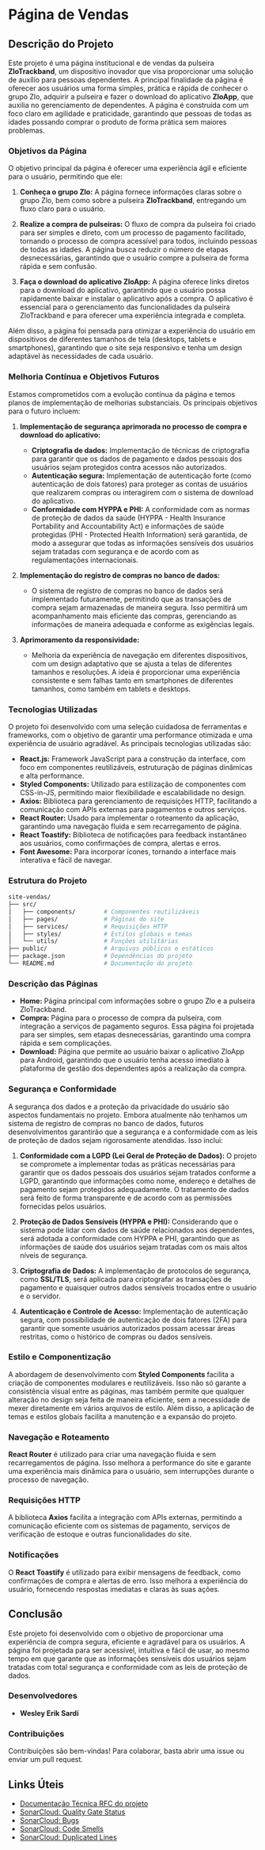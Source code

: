 # Página de Vendas

## Descrição do Projeto

Este projeto é uma página institucional e de vendas da pulseira **ZloTrackband**, um dispositivo inovador que visa proporcionar uma solução de auxílio para pessoas dependentes. A principal finalidade da página é oferecer aos usuários uma forma simples, prática e rápida de conhecer o grupo Zlo, adquirir a pulseira e fazer o download do aplicativo **ZloApp**, que auxilia no gerenciamento de dependentes. A página é construída com um foco claro em agilidade e praticidade, garantindo que pessoas de todas as idades possando comprar o produto de forma prática sem maiores problemas.

### Objetivos da Página

O objetivo principal da página é oferecer uma experiência ágil e eficiente para o usuário, permitindo que ele:

1. **Conheça o grupo Zlo:** A página fornece informações claras sobre o grupo Zlo, bem como sobre a pulseira **ZloTrackband**, entregando um fluxo claro para o usuário.
   
2. **Realize a compra de pulseiras:** O fluxo de compra da pulseira foi criado para ser simples e direto, com um processo de pagamento facilitado, tornando o processo de compra acessível para todos, incluindo pessoas de todas as idades. A página busca reduzir o número de etapas desnecessárias, garantindo que o usuário compre a pulseira de forma rápida e sem confusão.

3. **Faça o download do aplicativo ZloApp:** A página oferece links diretos para o download do aplicativo, garantindo que o usuário possa rapidamente baixar e instalar o aplicativo após a compra. O aplicativo é essencial para o gerenciamento das funcionalidades da pulseira ZloTrackband e para oferecer uma experiência integrada e completa.

Além disso, a página foi pensada para otimizar a experiência do usuário em dispositivos de diferentes tamanhos de tela (desktops, tablets e smartphones), garantindo que o site seja responsivo e tenha um design adaptável às necessidades de cada usuário.

### Melhoria Contínua e Objetivos Futuros

Estamos comprometidos com a evolução contínua da página e temos planos de implementação de melhorias substanciais. Os principais objetivos para o futuro incluem:

1. **Implementação de segurança aprimorada no processo de compra e download do aplicativo:**
   - **Criptografia de dados:** Implementação de técnicas de criptografia para garantir que os dados de pagamento e dados pessoais dos usuários sejam protegidos contra acessos não autorizados.
   - **Autenticação segura:** Implementação de autenticação forte (como autenticação de dois fatores) para proteger as contas de usuários que realizarem compras ou interagirem com o sistema de download do aplicativo.
   - **Conformidade com HYPPA e PHI:** A conformidade com as normas de proteção de dados da saúde (HYPPA - Health Insurance Portability and Accountability Act) e informações de saúde protegidas (PHI - Protected Health Information) será garantida, de modo a assegurar que todas as informações sensíveis dos usuários sejam tratadas com segurança e de acordo com as regulamentações internacionais.
   
2. **Implementação do registro de compras no banco de dados:**  
   - O sistema de registro de compras no banco de dados será implementado futuramente, permitindo que as transações de compra sejam armazenadas de maneira segura. Isso permitirá um acompanhamento mais eficiente das compras, gerenciando as informações de maneira adequada e conforme as exigências legais.
   
3. **Aprimoramento da responsividade:**  
   - Melhoria da experiência de navegação em diferentes dispositivos, com um design adaptativo que se ajusta a telas de diferentes tamanhos e resoluções. A ideia é proporcionar uma experiência consistente e sem falhas tanto em smartphones de diferentes tamanhos, como também em tablets e desktops.

### Tecnologias Utilizadas

O projeto foi desenvolvido com uma seleção cuidadosa de ferramentas e frameworks, com o objetivo de garantir uma performance otimizada e uma experiência de usuário agradável. As principais tecnologias utilizadas são:

- **React.js:** Framework JavaScript para a construção da interface, com foco em componentes reutilizáveis, estruturação de páginas dinâmicas e alta performance.
- **Styled Components:** Utilizado para estilização de componentes com CSS-in-JS, permitindo maior flexibilidade e escalabilidade no design.
- **Axios:** Biblioteca para gerenciamento de requisições HTTP, facilitando a comunicação com APIs externas para pagamentos e outros serviços.
- **React Router:** Usado para implementar o roteamento da aplicação, garantindo uma navegação fluida e sem recarregamento de página.
- **React Toastify:** Biblioteca de notificações para feedback instantâneo aos usuários, como confirmações de compra, alertas e erros.
- **Font Awesome:** Para incorporar ícones, tornando a interface mais interativa e fácil de navegar.

### Estrutura do Projeto

```bash
site-vendas/
├── src/
│   ├── components/        # Componentes reutilizáveis
│   ├── pages/             # Páginas do site
│   ├── services/          # Requisições HTTP
│   ├── styles/            # Estilos globais e temas
│   └── utils/             # Funções utilitárias
├── public/                # Arquivos públicos e estáticos
├── package.json           # Dependências do projeto
└── README.md              # Documentação do projeto
```

### Descrição das Páginas
- **Home:** Página principal com informações sobre o grupo Zlo e a pulseira ZloTrackband.
- **Compra:** Página para o processo de compra da pulseira, com integração a serviços de pagamento seguros. Essa página foi projetada para ser simples, sem etapas desnecessárias, garantindo uma compra rápida e sem complicações.
- **Download:** Página que permite ao usuário baixar o aplicativo ZloApp para Android, garantindo que o usuário tenha acesso imediato à plataforma de gestão dos dependentes após a realização da compra.

### Segurança e Conformidade

A segurança dos dados e a proteção da privacidade do usuário são aspectos fundamentais no projeto. Embora atualmente não tenhamos um sistema de registro de compras no banco de dados, futuros desenvolvimentos garantirão que a segurança e a conformidade com as leis de proteção de dados sejam rigorosamente atendidas. Isso inclui:

1. **Conformidade com a LGPD (Lei Geral de Proteção de Dados):** O projeto se compromete a implementar todas as práticas necessárias para garantir que os dados pessoais dos usuários sejam tratados conforme a LGPD, garantindo que informações como nome, endereço e detalhes de pagamento sejam protegidos adequadamente. O tratamento de dados será feito de forma transparente e de acordo com as permissões fornecidas pelos usuários.

2. **Proteção de Dados Sensíveis (HYPPA e PHI):** Considerando que o sistema pode lidar com dados de saúde relacionados aos dependentes, será adotada a conformidade com HYPPA e PHI, garantindo que as informações de saúde dos usuários sejam tratadas com os mais altos níveis de segurança.

3. **Criptografia de Dados:** A implementação de protocolos de segurança, como **SSL/TLS**, será aplicada para criptografar as transações de pagamento e quaisquer outros dados sensíveis trocados entre o usuário e o servidor.

4. **Autenticação e Controle de Acesso:** Implementação de autenticação segura, com possibilidade de autenticação de dois fatores (2FA) para garantir que somente usuários autorizados possam acessar áreas restritas, como o histórico de compras ou dados sensíveis.

### Estilo e Componentização
A abordagem de desenvolvimento com **Styled Components** facilita a criação de componentes modulares e reutilizáveis. Isso não só garante a consistência visual entre as páginas, mas também permite que qualquer alteração no design seja feita de maneira eficiente, sem a necessidade de mexer diretamente em vários arquivos de estilo. Além disso, a aplicação de temas e estilos globais facilita a manutenção e a expansão do projeto.

### Navegação e Roteamento
**React Router** é utilizado para criar uma navegação fluida e sem recarregamentos de página. Isso melhora a performance do site e garante uma experiência mais dinâmica para o usuário, sem interrupções durante o processo de navegação.

### Requisições HTTP
A biblioteca **Axios** facilita a integração com APIs externas, permitindo a comunicação eficiente com os sistemas de pagamento, serviços de verificação de estoque e outras funcionalidades do site.

### Notificações
O **React Toastify** é utilizado para exibir mensagens de feedback, como confirmações de compra e alertas de erro. Isso melhora a experiência do usuário, fornecendo respostas imediatas e claras às suas ações.

## Conclusão
Este projeto foi desenvolvido com o objetivo de proporcionar uma experiência de compra segura, eficiente e agradável para os usuários. A página foi projetada para ser acessível, intuitiva e fácil de usar, ao mesmo tempo em que garante que as informações sensíveis dos usuários sejam tratadas com total segurança e conformidade com as leis de proteção de dados.

### Desenvolvedores
- **Wesley Erik Sardi**

### Contribuições
Contribuições são bem-vindas! Para colaborar, basta abrir uma issue ou enviar um pull request.

## Links Úteis
- [Documentação Técnica RFC do projeto](https://docs.google.com/document/d/11Tobzwm5-JkiURC2DJRTKl8LARjj46NG/edit?usp=sharing&ouid=113156827946997430842&rtpof=true&sd=true)
- [SonarCloud: Quality Gate Status](https://sonarcloud.io/summary/new_code?id=WesleySardi_projeto-conclusao-curso-frontend)
- [SonarCloud: Bugs](https://sonarcloud.io/summary/new_code?id=WesleySardi_projeto-conclusao-curso-frontend)
- [SonarCloud: Code Smells](https://sonarcloud.io/summary/new_code?id=WesleySardi_projeto-conclusao-curso-frontend)
- [SonarCloud: Duplicated Lines](https://sonarcloud.io/summary/new_code?id=WesleySardi_projeto-conclusao-curso-frontend)
